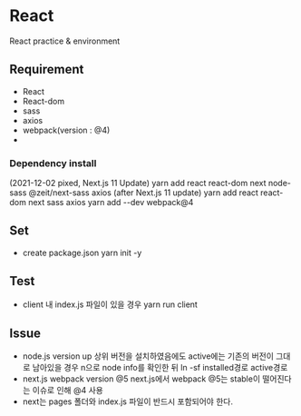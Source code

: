 # React
React practice & environment 

## Requirement
- React
- React-dom
- sass
- axios
- webpack(version : @4)
- 
### Dependency install
(2021-12-02 pixed, Next.js 11 Update) yarn add react react-dom next node-sass @zeit/next-sass axios 
(after Next.js 11 update) yarn add react react-dom next sass axios 
yarn add --dev webpack@4

## Set
- create package.json
yarn init -y

## Test
- client 내 index.js 파일이 있을 경우
yarn run client

## Issue
- node.js version up
상위 버전을 설치하였음에도 active에는 기존의 버전이 그대로 남아있을 경우 n으로 node info를 확인한 뒤
ln -sf installed경로 active경로
- next.js webpack version @5
next.js에서 webpack @5는 stable이 떨어진다는 이슈로 인해 @4 사용
- next는 pages 폴더와 index.js 파일이 반드시 포함되어야 한다.
